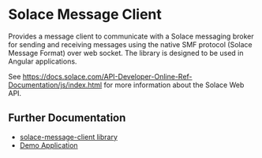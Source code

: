 # Solace Message Client

Provides a message client to communicate with a Solace messaging broker for sending and receiving messages using the native SMF protocol (Solace Message Format) over web socket. The library is designed to be used in Angular applications.

See https://docs.solace.com/API-Developer-Online-Ref-Documentation/js/index.html for more information about the Solace Web API.

## Further Documentation
- [solace-message-client library](projects/solace-message-client/README.md)
- [Demo Application](apps/solace-message-client-testing-app/README.md)
